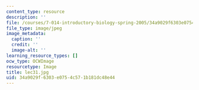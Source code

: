 ```yaml
---
content_type: resource
description: ''
file: /courses/7-014-introductory-biology-spring-2005/34a9029f6303e0754c571b181dc48e44_lec31.jpg
file_type: image/jpeg
image_metadata:
  caption: ''
  credit: ''
  image-alt: ''
learning_resource_types: []
ocw_type: OCWImage
resourcetype: Image
title: lec31.jpg
uid: 34a9029f-6303-e075-4c57-1b181dc48e44
---
```

